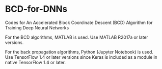 # BCD-for-DNNs

Codes for An Accelerated Block Coordinate Descent (BCD) Algorithm for Training Deep Neural Networks

For the BCD algorithms, MATLAB is used. Use MATLAB R2017a or later versions. 

For the back propagation algorithms, Python (Jupyter Notebook) is used. Use TensorFlow 1.4 or later versions since Keras is included as a module in native TensorFlow 1.4 or later. 
